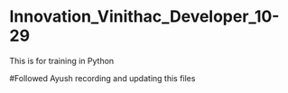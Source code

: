 # Innovation_Vinithac_Developer_10-29
This is for training in Python

#Followed Ayush recording and updating this files
